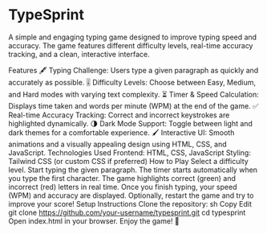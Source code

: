 # TypeSprint
A simple and engaging typing game designed to improve typing speed and accuracy. The game features different difficulty levels, real-time accuracy tracking, and a clean, interactive interface.

Features
🖋 Typing Challenge: Users type a given paragraph as quickly and accurately as possible.
🎚 Difficulty Levels: Choose between Easy, Medium, and Hard modes with varying text complexity.
⏳ Timer & Speed Calculation: Displays time taken and words per minute (WPM) at the end of the game.
✅ Real-time Accuracy Tracking: Correct and incorrect keystrokes are highlighted dynamically.
🌗 Dark Mode Support: Toggle between light and dark themes for a comfortable experience.
🖌 Interactive UI: Smooth animations and a visually appealing design using HTML, CSS, and JavaScript.
Technologies Used
Frontend: HTML, CSS, JavaScript
Styling: Tailwind CSS (or custom CSS if preferred)
How to Play
Select a difficulty level.
Start typing the given paragraph.
The timer starts automatically when you type the first character.
The game highlights correct (green) and incorrect (red) letters in real time.
Once you finish typing, your speed (WPM) and accuracy are displayed.
Optionally, restart the game and try to improve your score!
Setup Instructions
Clone the repository:
sh
Copy
Edit
git clone https://github.com/your-username/typesprint.git
cd typesprint
Open index.html in your browser.
Enjoy the game! 🚀
